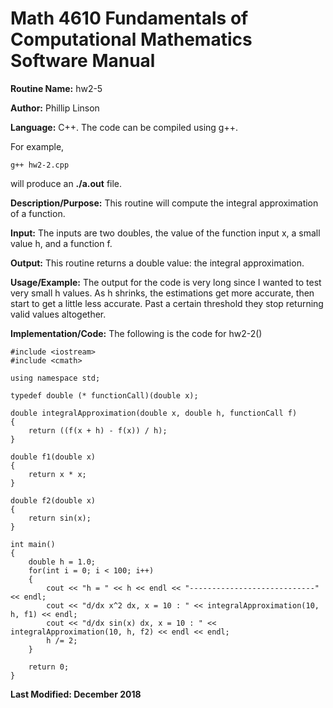 # Math 4610 Fundamentals of Computational Mathematics Software Manual

**Routine Name:**           hw2-5

**Author:** Phillip Linson

**Language:** C++. The code can be compiled using g++.

For example,

    g++ hw2-2.cpp

will produce an **./a.out** file.

**Description/Purpose:** This routine will compute the integral approximation of a function.

**Input:** The inputs are two doubles, the value of the function input x, a small value h, and a function f.

**Output:** This routine returns a double value: the integral approximation.

**Usage/Example:** The output for the code is very long since I wanted to test very small h values. As h shrinks, the estimations get more accurate, then start to get a little less accurate. Past a certain threshold they stop returning valid values altogether.

**Implementation/Code:** The following is the code for hw2-2()

	#include <iostream>
	#include <cmath>

	using namespace std;

	typedef double (* functionCall)(double x);

	double integralApproximation(double x, double h, functionCall f)
	{
		return ((f(x + h) - f(x)) / h);
	}

	double f1(double x)
	{
		return x * x;
	}

	double f2(double x)
	{
		return sin(x);
	}

	int main()
	{
		double h = 1.0;
		for(int i = 0; i < 100; i++)
		{
			cout << "h = " << h << endl << "----------------------------" << endl;
			cout << "d/dx x^2 dx, x = 10 : " << integralApproximation(10, h, f1) << endl;
			cout << "d/dx sin(x) dx, x = 10 : " << integralApproximation(10, h, f2) << endl << endl;
			h /= 2;
		}
	
		return 0;
	}

**Last Modified: December 2018**
